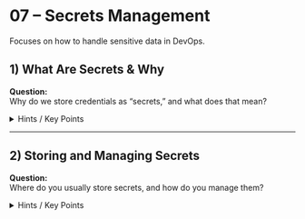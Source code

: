 # 07 – Secrets Management

Focuses on how to handle sensitive data in DevOps.

## 1) What Are Secrets & Why
**Question:**  
Why do we store credentials as “secrets,” and what does that mean?

<details>
  <summary>Hints / Key Points</summary>

  - Sensitive data like passwords, tokens, API keys.
  - Must be encrypted at rest and in transit.
  - Avoid committing them to git repos.
</details>

---

## 2) Storing and Managing Secrets
**Question:**  
Where do you usually store secrets, and how do you manage them?

<details>
  <summary>Hints / Key Points</summary>

  - Tools: HashiCorp Vault, AWS Secrets Manager, Azure Key Vault, or Kubernetes Secrets (with caution).
  - Implement RBAC, audit logs, and rotation policies.
</details>
